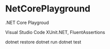 # NetCorePlayground
.NET Core Playgroud

Visual Studio Code
XUnit.NET, FluentAssertions


dotnet restore
dotnet run
dotnet test


